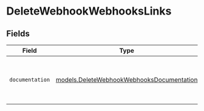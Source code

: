# DeleteWebhookWebhooksLinks


## Fields

| Field                                                                                        | Type                                                                                         | Required                                                                                     | Description                                                                                  |
| -------------------------------------------------------------------------------------------- | -------------------------------------------------------------------------------------------- | -------------------------------------------------------------------------------------------- | -------------------------------------------------------------------------------------------- |
| `documentation`                                                                              | [models.DeleteWebhookWebhooksDocumentation](../models/deletewebhookwebhooksdocumentation.md) | :heavy_check_mark:                                                                           | The URL to the generic Mollie API error handling guide.                                      |